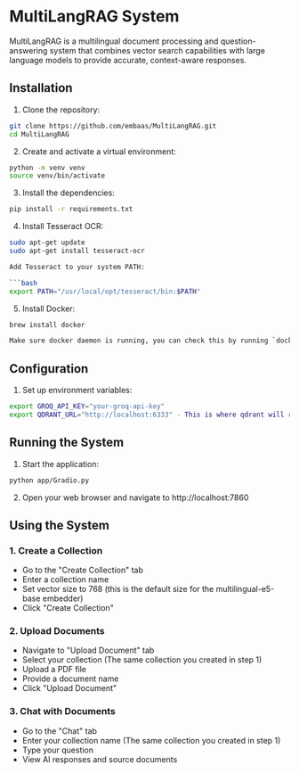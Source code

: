 # MultiLangRAG System

MultiLangRAG is a multilingual document processing and question-answering system that combines vector search capabilities with large language models to provide accurate, context-aware responses.

## Installation

1. Clone the repository:
```bash
git clone https://github.com/embaas/MultiLangRAG.git
cd MultiLangRAG
```

2. Create and activate a virtual environment:

```bash
python -m venv venv
source venv/bin/activate
```

3. Install the dependencies:

```bash
pip install -r requirements.txt
```

4. Install Tesseract OCR:

```bash
sudo apt-get update
sudo apt-get install tesseract-ocr

Add Tesseract to your system PATH:

```bash
export PATH="/usr/local/opt/tesseract/bin:$PATH"
```

5. Install Docker:

```bash
brew install docker

Make sure docker daemon is running, you can check this by running `docker ps`. Also add docker to your PATH:
```

## Configuration

1. Set up environment variables:

```bash
export GROQ_API_KEY="your-groq-api-key"
export QDRANT_URL="http://localhost:6333" - This is where qdrant will run locally, make sure docker daemon is running for this to work
```

## Running the System

1. Start the application:

```bash
python app/Gradio.py
```

2. Open your web browser and navigate to http://localhost:7860


## Using the System

### 1. Create a Collection
- Go to the "Create Collection" tab
- Enter a collection name
- Set vector size to 768 (this is the default size for the multilingual-e5-base embedder)
- Click "Create Collection"

### 2. Upload Documents
- Navigate to "Upload Document" tab
- Select your collection (The same collection you created in step 1)
- Upload a PDF file
- Provide a document name
- Click "Upload Document"

### 3. Chat with Documents
- Go to the "Chat" tab
- Enter your collection name (The same collection you created in step 1)
- Type your question
- View AI responses and source documents






